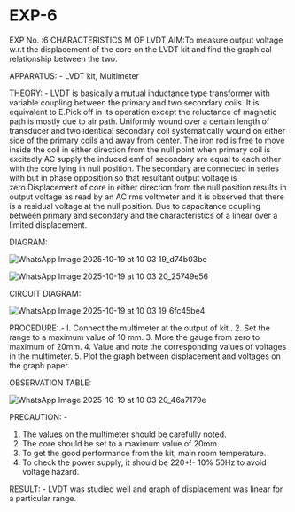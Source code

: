 # EXP-6
EXP No. :6 			CHARACTERISTICS M OF LVDT
AIM:To measure output voltage w.r.t the displacement of the core on the LVDT kit and
find the graphical relationship between the two.

APPARATUS: - LVDT kit, Multimeter

THEORY: - LVDT is basically a mutual inductance type transformer with variable coupling between the primary and two secondary coils. It is equivalent to E.Pick off in its operation except the reluctance of magnetic path is mostly due to air path. Uniformly wound over a certain length of transducer and two identical secondary coil systematically wound on either side of the primary coils and away from center. The iron rod is free to move inside the coil in either direction from the null point when primary coil is excitedly AC supply the induced emf of secondary are equal to each other with the core lying in null position. The secondary are connected in series with but in phase opposition so that resultant output voltage is zero.Displacement of core in either direction from the null position results in output voltage as read by an AC rms voltmeter and it is observed that there is a residual voltage at the null position. Due to capacitance coupling between primary and secondary and the characteristics of a linear over a limited  displacement.

DIAGRAM:

![WhatsApp Image 2025-10-19 at 10 03 19_d74b03be](https://github.com/user-attachments/assets/fbdfe956-e978-4849-89e1-d781b06a78eb)

![WhatsApp Image 2025-10-19 at 10 03 20_25749e56](https://github.com/user-attachments/assets/2c74bcb4-677e-4bed-9455-6d25141cd9be)


CIRCUIT DIAGRAM:

![WhatsApp Image 2025-10-19 at 10 03 19_6fc45be4](https://github.com/user-attachments/assets/818fce97-2d3e-40bf-9a61-4cd8ad9b9996)

PROCEDURE: -
I. Connect the multimeter at the output of kit..
2. Set the range to a maximum value of 10 mm.
3. More the gauge from zero to maximum of 20mm.
4. Value and note the corresponding values of voltages in the multimeter.
5. Plot the graph between displacement and voltages on the graph paper.


OBSERVATION TABLE:

![WhatsApp Image 2025-10-19 at 10 03 20_46a7179e](https://github.com/user-attachments/assets/9f76019f-fc43-4031-b696-72f8643ce916)


PRECAUTION: -
1. The values on the multimeter should be carefully noted.
2. The core should be set to a maximum value of 20mm.
3. To get the good performance from the kit, main room temperature.
4. To check the power supply, it should be 220+!- 10% 50Hz to avoid voltage hazard.

RESULT: - LVDT was studied well and graph of displacement was linear for a particular range.

